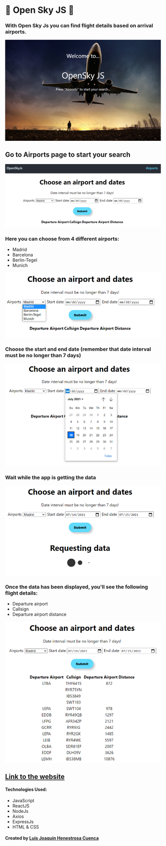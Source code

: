 # &#128747; Open Sky JS &#128748;

### With Open Sky Js you can find flight details based on arrival airports.

![homePage](/images/homePage.png)

## Go to Airports page to start your search

![airportsPage](/images/airportsPage-general.png)

### Here you can choose from 4 different airports:

- Madrid
- Barcelona
- Berlin-Tegel
- Munich

![airportsPage-airports](/images/airportsPage-airports.png)

### Choose the start and end date (remember that date interval must be no longer than 7 days)

![airportsPage-dates](/images/airportsPage-dates.png)

### Wait while the app is getting the data

![airportsPage-requesting](/images/airportsPage-requesting.png)

### Once the data has been displayed, you'll see the following flight details:

- Departure airport
- Callsign
- Departure airport distance

![airportsPage-response](/images/airportsPage-response.png)

## **[Link to the website](https://openskyjs.netlify.app/)**

#### Technologies Used:

- JavaScript
- ReactJS
- NodeJs
- Axios
- ExpressJs
- HTML & CSS

#### Created by [Luis Joaquín Henestrosa Cuenca](https://github.com/luisjhc)
